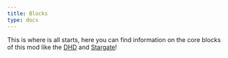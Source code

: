 ```yaml
---
title: Blocks
type: docs
---
```



This is where is all starts, here you can find information on the core blocks of this mod like the [DHD](https://amblelabs.github.io/stargate-wiki/blocks/dhd/) and [Stargate](https://amblelabs.github.io/stargate-wiki/blocks/stargate/)!